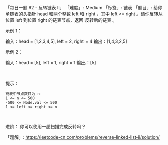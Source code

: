 「每日一题 92 - 反转链表 II」
「难度」: Medium
「标签」: 链表
「题目」: 给你单链表的头指针 head 和两个整数 left 和 right ，其中 left <= right 。请你反转从位置 left 到位置 right 的链表节点，返回 反转后的链表 。
 

示例 1：

输入：head = [1,2,3,4,5], left = 2, right = 4
输出：[1,4,3,2,5]


示例 2：

输入：head = [5], left = 1, right = 1
输出：[5]


 

提示：


	链表中节点数目为 n
	1 <= n <= 500
	-500 <= Node.val <= 500
	1 <= left <= right <= n


 

进阶： 你可以使用一趟扫描完成反转吗？


「题解」: https://leetcode-cn.com/problems/reverse-linked-list-ii/solution/